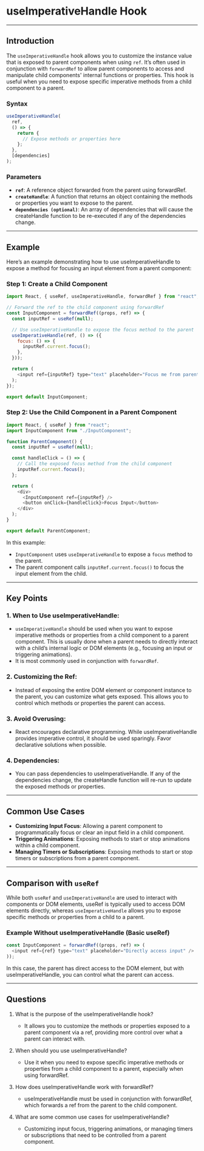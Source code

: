 # useImperativeHandle Hook

---

## Introduction

The `useImperativeHandle` hook allows you to customize the instance value that is exposed to parent components when using `ref`. It’s often used in conjunction with `forwardRef` to allow parent components to access and manipulate child components' internal functions or properties. This hook is useful when you need to expose specific imperative methods from a child component to a parent.

### Syntax

```javascript
useImperativeHandle(
  ref,
  () => {
    return {
      // Expose methods or properties here
    };
  },
  [dependencies]
);
```

### Parameters

- **`ref`**: A reference object forwarded from the parent using forwardRef.
- **`createHandle`**: A function that returns an object containing the methods or properties you want to expose to the parent.
- **`dependencies (optional)`**: An array of dependencies that will cause the createHandle function to be re-executed if any of the dependencies change.

---

## Example

Here’s an example demonstrating how to use useImperativeHandle to expose a method for focusing an input element from a parent component:

### Step 1: Create a Child Component

```javascript
import React, { useRef, useImperativeHandle, forwardRef } from "react";

// Forward the ref to the child component using forwardRef
const InputComponent = forwardRef((props, ref) => {
  const inputRef = useRef(null);

  // Use useImperativeHandle to expose the focus method to the parent
  useImperativeHandle(ref, () => ({
    focus: () => {
      inputRef.current.focus();
    },
  }));

  return (
    <input ref={inputRef} type="text" placeholder="Focus me from parent" />
  );
});

export default InputComponent;
```

### Step 2: Use the Child Component in a Parent Component

```javascript
import React, { useRef } from "react";
import InputComponent from "./InputComponent";

function ParentComponent() {
  const inputRef = useRef(null);

  const handleClick = () => {
    // Call the exposed focus method from the child component
    inputRef.current.focus();
  };

  return (
    <div>
      <InputComponent ref={inputRef} />
      <button onClick={handleClick}>Focus Input</button>
    </div>
  );
}

export default ParentComponent;
```

In this example:

- `InputComponent` uses `useImperativeHandle` to expose a `focus` method to the parent.
- The parent component calls `inputRef.current.focus()` to focus the input element from the child.

---

## Key Points

### 1. When to Use useImperativeHandle:

- `useImperativeHandle` should be used when you want to expose imperative methods or properties from a child component to a parent component. This is usually done when a parent needs to directly interact with a child’s internal logic or DOM elements (e.g., focusing an input or triggering animations).
- It is most commonly used in conjunction with `forwardRef`.

### 2. Customizing the Ref:

- Instead of exposing the entire DOM element or component instance to the parent, you can customize what gets exposed. This allows you to control which methods or properties the parent can access.

### 3. Avoid Overusing:

- React encourages declarative programming. While useImperativeHandle provides imperative control, it should be used sparingly. Favor declarative solutions when possible.

### 4. Dependencies:

- You can pass dependencies to useImperativeHandle. If any of the dependencies change, the createHandle function will re-run to update the exposed methods or properties.

---

## Common Use Cases

- **Customizing Input Focus**: Allowing a parent component to programmatically focus or clear an input field in a child component.
- **Triggering Animations**: Exposing methods to start or stop animations within a child component.
- **Managing Timers or Subscriptions**: Exposing methods to start or stop timers or subscriptions from a parent component.

---

## Comparison with `useRef`

While both `useRef` and `useImperativeHandle` are used to interact with components or DOM elements, useRef is typically used to access DOM elements directly, whereas `useImperativeHandle` allows you to expose specific methods or properties from a child to a parent.

### Example Without useImperativeHandle (Basic useRef)

```javascript
const InputComponent = forwardRef((props, ref) => (
  <input ref={ref} type="text" placeholder="Directly access input" />
));
```

In this case, the parent has direct access to the DOM element, but with useImperativeHandle, you can control what the parent can access.

---

## Questions

1. What is the purpose of the useImperativeHandle hook?

   - It allows you to customize the methods or properties exposed to a parent component via a ref, providing more control over what a parent can interact with.

2. When should you use useImperativeHandle?

   - Use it when you need to expose specific imperative methods or properties from a child component to a parent, especially when using forwardRef.

3. How does useImperativeHandle work with forwardRef?

   - useImperativeHandle must be used in conjunction with forwardRef, which forwards a ref from the parent to the child component.

4. What are some common use cases for useImperativeHandle?

   - Customizing input focus, triggering animations, or managing timers or subscriptions that need to be controlled from a parent component.

